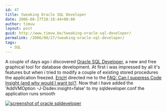 ```yaml
---
id: 47
title: tweaking Oracle SQL Developer
date: 2006-08-27T20:10:44+00:00
author: timvw
layout: post
guid: http://www.timvw.be/tweaking-oracle-sql-developer/
permalink: /2006/08/27/tweaking-oracle-sql-developer/
tags:
  - SQL
---
```

A couple of days ago i discovered [Oracle SQL Developer](http://www.oracle.com/technology/products/database/sql_developer/index.html), a new and free graphical tool for database development. At first i was impressed by all it's features but when i tried to modify a couple of existing stored procedures the application freezed. [EricH](http://forums.oracle.com/forums/profile.jspa?userID=481264) directed me to the [FAQ: Can I suppress Code Insight (and why would I want to)?](http://www.oracle.com/technology/products/database/sql_developer/files/faqs.html#q3). Now that i have added the 'AddVMOption -J-Dsdev.insight=false' to my sqldeveloper.conf the application runs smooth

[![screenshot of oracle sqldeveloper](http://www.timvw.be/wp-content/images/oraclesqldeveloper-small.jpg)](http://www.timvw.be/wp-content/images/oraclesqldeveloper-large.jpg)
